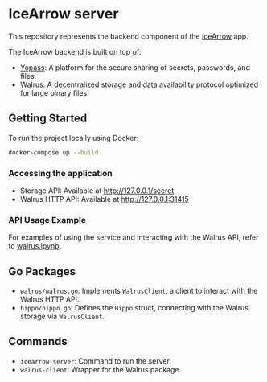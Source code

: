 # IceArrow server

This repository represents the backend component of the [IceArrow](https://github.com/kkomelin/icearrow) app.

The IceArrow backend is built on top of:

- [Yopass](https://github.com/jhaals/yopass/tree/7e50bef6aacc5b401149914fd3472404f1b65e5c): A platform for the secure sharing of secrets, passwords, and files.
- [Walrus](https://docs.walrus.site/): A decentralized storage and data availability protocol optimized for large binary files.

## Getting Started

To run the project locally using Docker:

```bash
docker-compose up --build
```

### Accessing the application


- Storage API: Available at http://127.0.0.1/secret
- Walrus HTTP API: Available at http://127.0.0.1:31415

### API Usage Example

For examples of using the service and interacting with the Walrus API, refer to [walrus.ipynb](./notebooks/walrus.ipynb).

## Go Packages

- `walrus/walrus.go`: Implements `WalrusClient`, a client to interact with the Walrus HTTP API.
- `hippo/hippo.go`: Defines the `Hippo` struct, connecting with the Walrus storage via `WalrusClient`.

## Commands

- `icearrow-server`: Command to run the server.
- `walrus-client`: Wrapper for the Walrus package.
